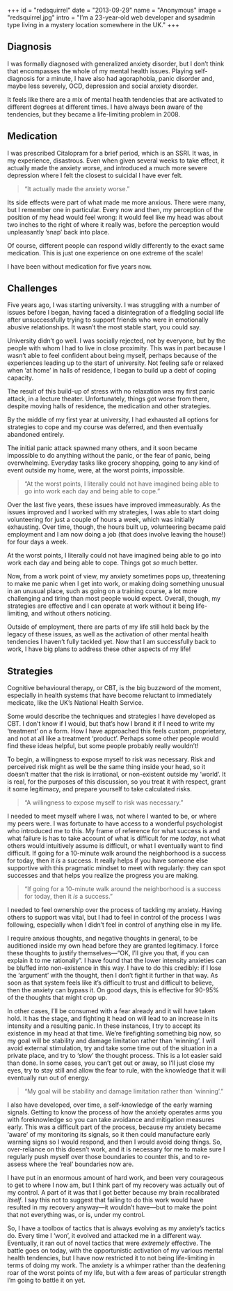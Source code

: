 +++
id = "redsquirrel"
date = "2013-09-29"
name = "Anonymous"
image = "redsquirrel.jpg"
intro = "I&rsquo;m a 23-year-old web developer and sysadmin type living in a mystery location somewhere in the UK."
+++

## Diagnosis

I was formally diagnosed with generalized anxiety disorder, but I don&rsquo;t think that encompasses the whole of my mental health issues. Playing self-diagnosis for a minute, I have also had agoraphobia, panic disorder and, maybe less severely, OCD, depression and social anxiety disorder. 

It feels like there are a mix of mental health tendencies that are activated to different degrees at different times. I have always been aware of the tendencies, but they became a life-limiting problem in 2008.

## Medication

I was prescribed Citalopram for a brief period, which is an SSRI. It was, in my experience, disastrous. Even when given several weeks to take effect, it actually made the anxiety worse, and introduced a much more severe depression where I felt the closest to suicidal I have ever felt.

> &ldquo;It actually made the anxiety worse.&rdquo;

Its side effects were part of what made me more anxious. There were many, but I remember one in particular. Every now and then, my perception of the position of my head would feel wrong: it would feel like my head was about two inches to the right of where it really was, before the perception would unpleasantly &rsquo;snap&rsquo; back into place.

Of course, different people can respond wildly differently to the exact same medication. This is just one experience on one extreme of the scale!

I have been without medication for five years now.

## Challenges

Five years ago, I was starting university. I was struggling with a number of issues before I began, having faced a disintegration of a fledgling social life after unsuccessfully trying to support friends who were in emotionally abusive relationships. It wasn&rsquo;t the most stable start, you could say.

University didn&rsquo;t go well. I was socially rejected, not by everyone, but by the people with whom I had to live in close proximity. This was in part because I wasn&rsquo;t able to feel confident about being myself, perhaps because of the experiences leading up to the start of university. Not feeling safe or relaxed when &lsquo;at home&rsquo; in halls of residence, I began to build up a debt of coping capacity.

The result of this build-up of stress with no relaxation was my first panic attack, in a lecture theater. Unfortunately, things got worse from there, despite moving halls of residence, the medication and other strategies. 

By the middle of my first year at university, I had exhausted all options for strategies to cope and my course was deferred, and then eventually abandoned entirely. 

The initial panic attack spawned many others, and it soon became impossible to do anything without the panic, or the fear of panic, being overwhelming. Everyday tasks like grocery shopping, going to any kind of event outside my home, were, at the worst points, impossible.

> &ldquo;At the worst points, I literally could not have imagined being able to go into work each day and being able to cope.&rdquo;

Over the last five years, these issues have improved immeasurably. As the issues improved and I worked with my strategies, I was able to start doing volunteering for just a couple of hours a week, which was initially exhausting. Over time, though, the hours built up, volunteering became paid employment and I am now doing a job (that does involve leaving the house!) for four days a week. 

At the worst points, I literally could not have imagined being able to go into work each day and being able to cope. Things got _so_ much better.

Now, from a work point of view, my anxiety sometimes pops up, threatening to make me panic when I get into work, or making doing something unusual in an unusual place, such as going on a training course, a lot more challenging and tiring than most people would expect. Overall, though, my strategies are effective and I can operate at work without it being life-limiting, and without others noticing.

Outside of employment, there are parts of my life still held back by the legacy of these issues, as well as the activation of other mental health tendencies I haven&rsquo;t fully tackled yet. Now that I am successfully back to work, I have big plans to address these other aspects of my life!

## Strategies

Cognitive behavioural therapy, or CBT, is the big buzzword of the moment, especially in health systems that have become reluctant to immediately medicate, like the UK&rsquo;s National Health Service.

Some would describe the techniques and strategies I have developed as CBT. I don&rsquo;t know if I would, but that&rsquo;s how I brand it if I need to write my &lsquo;treatment&rsquo; on a form. How I have approached this feels custom, proprietary, and not at all like a treatment &lsquo;product&rsquo;. Perhaps some other people would find these ideas helpful, but some people probably really wouldn&rsquo;t!

To begin, a willingness to expose myself to risk was necessary. Risk and perceived risk might as well be the same thing inside your head, so it doesn&rsquo;t matter that the risk is irrational, or non-existent outside my &lsquo;world&rsquo;. It is real, for the purposes of this discussion, so you treat it with respect, grant it some legitimacy, and prepare yourself to take calculated risks.

> &ldquo;A willingness to expose myself to risk was necessary.&rdquo;

I needed to meet myself where I was, not where I wanted to be, or where my peers were. I was fortunate to have access to a wonderful psychologist who introduced me to this. My frame of reference for what success is and what failure is has to take account of what is difficult for me _today_, not what others would intuitively assume is difficult, or what I eventually want to find difficult. If going for a 10-minute walk around the neighborhood is a success for today, then it _is_ a success. It really helps if you have someone else supportive with this pragmatic mindset to meet with regularly: they can spot successes and that helps you realize the progress you are making.

> &ldquo;If going for a 10-minute walk around the neighborhood is a success for today, then it _is_ a success.&rdquo;

I needed to feel ownership over the process of tackling my anxiety. Having others to support was vital, but I had to feel in control of the process I was following, especially when I didn&rsquo;t feel in control of anything else in my life.

I require anxious thoughts, and negative thoughts in general, to be auditioned inside my own head before they are granted legitimacy. I force these thoughts to justify themselves&mdash;&ldquo;OK, I&rsquo;ll give you that, if you can explain it to me rationally&rdquo;. I have found that the lower intensity anxieties can be bluffed into non-existence in this way. I have to do this credibly: if I lose the &lsquo;argument&rsquo; with the thought, then I don&rsquo;t fight it further in that way. As soon as that system feels like it&rsquo;s difficult to trust and difficult to believe, then the anxiety can bypass it. On good days, this is effective for 90-95% of the thoughts that might crop up.

In other cases, I&rsquo;ll be consumed with a fear already and it will have taken hold. It has the stage, and fighting it head on will lead to an increase in its intensity and a resulting panic. In these instances, I try to accept its existence in my head at that time. We&rsquo;re firefighting something big now, so my goal will be stability and damage limitation rather than &lsquo;winning&rsquo;. I will avoid external stimulation, try and take some time out of the situation in a private place, and try to &lsquo;slow&rsquo; the thought process. This is a lot easier said than done. In some cases, you can&rsquo;t get out or away, so I&rsquo;ll just close my eyes, try to stay still and allow the fear to rule, with the knowledge that it will eventually run out of energy.

> &ldquo;My goal will be stability and damage limitation rather than &lsquo;winning&rsquo;.&rdquo;

I also have developed, over time, a self-knowledge of the early warning signals. Getting to know the process of how the anxiety operates arms you with foreknowledge so you can take avoidance and mitigation measures early. This was a difficult part of the process, because my anxiety became &lsquo;aware&rsquo; of my monitoring its signals, so it then could manufacture early warning signs so I would respond, and then I would avoid doing things. So, over-reliance on this doesn&rsquo;t work, and it is necessary for me to make sure I regularly push myself over those boundaries to counter this, and to re-assess where the &lsquo;real&rsquo; boundaries now are.

I have put in an enormous amount of hard work, and been very courageous to get to where I now am, but I think part of my recovery was actually out of my control. A part of it was that I got better because my brain recalibrated _itself_. I say this not to suggest that failing to do this work would have resulted in my recovery anyway&mdash;it wouldn&rsquo;t have&mdash;but to make the point that not everything was, or is, under my control.

So, I have a toolbox of tactics that is always evolving as my anxiety&rsquo;s tactics do. Every time I &lsquo;won&rsquo;, it evolved and attacked me in a different way. Eventually, it ran out of novel tactics that were _extremely_ effective. The battle goes on today, with the opportunistic activation of my various mental health tendencies, but I have now restricted it to not being life-limiting in terms of doing my work. The anxiety is a whimper rather than the deafening roar of the worst points of my life, but with a few areas of particular strength I&rsquo;m going to battle it on yet. 
